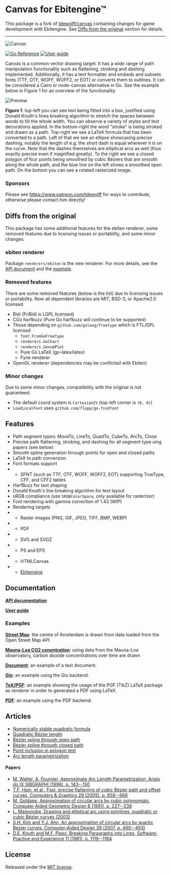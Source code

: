 # Canvas for Ebitengine™

This package is a fork of [tdewolff/canvas](https://github.com/tdewolff/canvas) containing changes for game development with Ebitengine. See [Diffs from the original](#diffs-from-the-original) section for details.

---

![Canvas](https://raw.githubusercontent.com/eihigh/canvas/master/resources/title/title.png)

[![Go Reference](https://pkg.go.dev/badge/github.com/eihigh/canvas.svg)](https://pkg.go.dev/github.com/eihigh/canvas) [![User guide](https://img.shields.io/badge/user-guide-5272B4)](https://github.com/tdewolff/canvas/wiki)

Canvas is a common vector drawing target. It has a wide range of path manipulation functionality such as flattening, stroking and dashing implemented. Additionally, it has a text formatter and embeds and subsets fonts (TTF, OTF, WOFF, WOFF2, or EOT) or converts them to outlines. It can be considered a Cairo or node-canvas alternative in Go. See the example below in Figure 1 for an overview of the functionality.

![Preview](https://raw.githubusercontent.com/eihigh/canvas/master/resources/preview/preview.png)

**Figure 1**: top-left you can see text being fitted into a box, justified using Donald Knuth's linea breaking algorithm to stretch the spaces between words to fill the whole width. You can observe a variety of styles and text decorations applied. In the bottom-right the word "stroke" is being stroked and drawn as a path. Top-right we see a LaTeX formula that has been converted to a path. Left of that we see an ellipse showcasing precise dashing, notably the length of e.g. the short dash is equal wherever it is on the curve. Note that the dashes themselves are elliptical arcs as well (thus exactly precise even if magnified greatly). To the right we see a closed polygon of four points being smoothed by cubic Béziers that are smooth along the whole path, and the blue line on the left shows a smoothed open path. On the bottom you can see a rotated rasterized image.

### Sponsors

Please see https://www.patreon.com/tdewolff for ways to contribute, otherwise please contact him directly!

## Diffs from the original
This package has some additional features for the ebiten renderer, some removed features due to licensing issues or portability, and some minor changes.

### ebiten renderer
Package `renderers/ebiten` is the new renderer. For more details, see the [API document](https://pkg.go.dev/github.com/eihigh/canvas/renderers/ebiten?tab=doc) and the [example](https://github.com/eihigh/canvas/tree/master/examples/ebiten).

### Removed features
There are some removed features (below is the list) due to licensing issues or portability. Now all dependent libraries are MIT, BSD-3, or Apache2.0 licensed.

- Bidi (FriBidi is LGPL licensed)
- CGo harfbuzz (Pure Go harfbuzz will continue to be supported)
- Those depending on `github.com/golang/freetype` which is FTL/GPL licensed
	- `font.FromGoFreeType`
	- `renderers.GoChart`
	- `renderers.GonumPlot`
	- Pure Go LaTeX (go-latex/latex)
	- Fyne renderer
- OpenGL renderer (dependencies may be conflicted with Ebiten)

### Minor changes
Due to some minor changes, compatibility with the original is not guaranteed.

- The default coord system is `CartesianIV` (top-left corner is `(0, 0)`)
- `LoadLocalFont` uses `github.com/flopp/go-findfont`

## Features
- Path segment types: MoveTo, LineTo, QuadTo, CubeTo, ArcTo, Close
- Precise path flattening, stroking, and dashing for all segment type uing papers (see below)
- Smooth spline generation through points for open and closed paths
- LaTeX to path conversion
- Font formats support 
- - SFNT (such as TTF, OTF, WOFF, WOFF2, EOT) supporting TrueType, CFF, and CFF2 tables
- HarfBuzz for text shaping
- Donald Knuth's line breaking algorithm for text layout
- sRGB compliance (use `SRGBColorSpace`, only available for rasterizer)
- Font rendering with gamma correction of 1.43 (WIP)
- Rendering targets
- - Raster images (PNG, GIF, JPEG, TIFF, BMP, WEBP)
- - PDF
- - SVG and SVGZ
- - PS and EPS
- - HTMLCanvas
- - [Ebitengine](https://ebiten.org/)

## Documentation
**[API documentation](https://pkg.go.dev/github.com/eihigh/canvas?tab=doc)**

**[User guide](https://github.com/tdewolff/canvas/wiki)**

### Examples
**[Street Map](https://github.com/eihigh/canvas/tree/master/examples/map)**: the centre of Amsterdam is drawn from data loaded from the Open Street Map API.

**[Mauna-Loa CO2 conentration](https://github.com/eihigh/canvas/tree/master/examples/graph)**: using data from the Mauna-Loa observatory, carbon dioxide concentrations over time are drawn

**[Document](https://github.com/eihigh/canvas/tree/master/examples/document)**: an example of a text document.

**[Gio](https://github.com/eihigh/canvas/tree/master/examples/gio)**: an example using the Gio backend.

**[TeX/PGF](https://github.com/eihigh/canvas/tree/master/examples/tex)**: an example showing the usage of the PGF (TikZ) LaTeX package as renderer in order to generated a PDF using LaTeX.

**[PDF](https://github.com/eihigh/canvas/tree/master/examples/pdf)**: an example using the PDF backend.

## Articles
* [Numerically stable quadratic formula](https://math.stackexchange.com/questions/866331/numerically-stable-algorithm-for-solving-the-quadratic-equation-when-a-is-very/2007723#2007723)
* [Quadratic Bézier length](https://malczak.linuxpl.com/blog/quadratic-bezier-curve-length/)
* [Bézier spline through open path](https://www.particleincell.com/2012/bezier-splines/)
* [Bézier spline through closed path](http://www.jacos.nl/jacos_html/spline/circular/index.html)
* [Point inclusion in polygon test](https://wrf.ecse.rpi.edu/Research/Short_Notes/pnpoly.html)
* [Arc length parametrization](https://tacodewolff.nl/posts/20190525-arc-length/)

#### Papers

* [M. Walter, A. Fournier, Approximate Arc Length Parametrization, Anais do IX SIBGRAPHI (1996), p. 143--150](https://www.visgraf.impa.br/sibgrapi96/trabs/pdf/a14.pdf)
* [T.F. Hain, et al., Fast, precise flattening of cubic Bézier path and offset curves, Computers & Graphics 29 (2005). p. 656--666](https://doi.org/10.1016/j.cag.2005.08.002)
* [M. Goldapp, Approximation of circular arcs by cubic polynomials, Computer Aided Geometric Design 8 (1991), p. 227--238](https://doi.org/10.1016/0167-8396%2891%2990007-X)
* [L. Maisonobe, Drawing and elliptical arc using polylines, quadratic or cubic Bézier curves (2003)](https://spaceroots.org/documents/ellipse/elliptical-arc.pdf)
* [S.H. Kim and Y.J. Ahn, An approximation of circular arcs by quartic Bezier curves, Computer-Aided Design 39 (2007, p. 490--493)](https://doi.org/10.1016/j.cad.2007.01.004)
* [D.E. Knuth and M.F. Plass, Breaking Paragraphs into Lines, Software: Practive and Experience 11 (1981), p. 1119--1184]()

## License
Released under the [MIT license](LICENSE.md).
